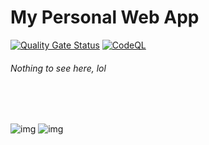 # My Personal Web App

[![Quality Gate Status](https://sonarcloud.io/api/project_badges/measure?project=aldwin7894:project-cyan&metric=alert_status)](https://sonarcloud.io/summary/new_code?id=aldwin7894:project-cyan)
[![CodeQL](https://github.com/aldwin7894/project-cyan/actions/workflows/codeql-analysis.yml/badge.svg)](https://github.com/aldwin7894/project-cyan/actions/workflows/codeql-analysis.yml)

###### _Nothing to see here, lol_

<br>
<br>

![img](https://aldwin7894.win/music-np-banner/lastfm.svg?bg=29,31,32,0.8&fg=ffffff&line=768ee3)
![img](https://aldwin7894.win/discord-banner.svg?bg=29,31,32,0.8&fg=ffffff&line=768ee3)
